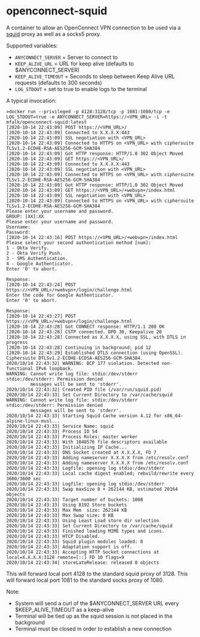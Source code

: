 # openconnect-squid

A container to allow an OpenConnect VPN connection to be used via a [squid](http://www.squid-cache.org/) proxy as well
as a socks5 proxy.

Supported variables:
- `ANYCONNECT_SERVER` = Server to connect to
- `KEEP_ALIVE_URL` = URL for keep alive (defaults to $ANYCONNECT_SERVER)
- `KEEP_ALIVE_TIMEOUT` = Seconds to sleep between Keep Alive URL requests (defaults to 300 seconds)
- `LOG_STDOUT` = set to true to enable logs to the terminal

A typical invocation:
```
>docker run --privileged -p 4128:3128/tcp -p 1081:1080/tcp -e LOG_STDOUT=true -e ANYCONNECT_SERVER=https://<VPN_URL> -i -t mfalk/openconnect-squid:latest
[2020-10-14 22:43:09] POST https://<VPN_URL>/
[2020-10-14 22:43:09] Connected to X.X.X.X:443
[2020-10-14 22:43:09] SSL negotiation with <VPN_URL>
[2020-10-14 22:43:09] Connected to HTTPS on <VPN_URL> with ciphersuite TLSv1.2-ECDHE-RSA-AES256-GCM-SHA384
[2020-10-14 22:43:09] Got HTTP response: HTTP/1.0 302 Object Moved
[2020-10-14 22:43:09] GET https://<VPN_URL>/
[2020-10-14 22:43:09] Connected to X.X.X.X:443
[2020-10-14 22:43:09] SSL negotiation with <VPN_URL>
[2020-10-14 22:43:09] Connected to HTTPS on <VPN_URL> with ciphersuite TLSv1.2-ECDHE-RSA-AES256-GCM-SHA384
[2020-10-14 22:43:09] Got HTTP response: HTTP/1.0 302 Object Moved
[2020-10-14 22:43:09] GET https://<VPN_URL>/+webvpn+/index.html
[2020-10-14 22:43:09] SSL negotiation with <VPN_URL>
[2020-10-14 22:43:09] Connected to HTTPS on <VPN_URL> with ciphersuite TLSv1.2-ECDHE-RSA-AES256-GCM-SHA384
Please enter your username and password.
GROUP: [XX]:XX
Please enter your username and password.
Username:
Password:
[2020-10-14 22:43:16] POST https://<VPN_URL>/+webvpn+/index.html
Please select your second authentication method [num]:
1 - Okta Verify.
2 - Okta Verify Push.
3 - SMS Authentication.
4 - Google Authenticator.
Enter '0' to abort.

Response:
[2020-10-14 22:43:24] POST https://<VPN_URL>/+webvpn+/login/challenge.html
Enter the code for Google Authenticator.
Enter '0' to abort.

Response:
[2020-10-14 22:43:27] POST https://<VPN_URL>/+webvpn+/login/challenge.html
[2020-10-14 22:43:28] Got CONNECT response: HTTP/1.1 200 OK
[2020-10-14 22:43:28] CSTP connected. DPD 30, Keepalive 20
[2020-10-14 22:43:28] Connected as X.X.X.X, using SSL, with DTLS in progress
[2020-10-14 22:43:28] Continuing in background; pid 12
[2020-10-14 22:43:29] Established DTLS connection (using OpenSSL). Ciphersuite DTLSv1.2-ECDHE-ECDSA-AES256-GCM-SHA384.
2020/10/14 22:43:32| WARNING: BCP 177 violation. Detected non-functional IPv6 loopback.
WARNING: Cannot write log file: stdio:/dev/stderr
stdio:/dev/stderr: Permission denied
         messages will be sent to 'stderr'.
2020/10/14 22:43:32| Created PID file (/var/run/squid.pid)
2020/10/14 22:43:33| Set Current Directory to /var/cache/squid
WARNING: Cannot write log file: stdio:/dev/stderr
stdio:/dev/stderr: Permission denied
         messages will be sent to 'stderr'.
2020/10/14 22:43:33| Starting Squid Cache version 4.12 for x86_64-alpine-linux-musl...
2020/10/14 22:43:33| Service Name: squid
2020/10/14 22:43:33| Process ID 54
2020/10/14 22:43:33| Process Roles: master worker
2020/10/14 22:43:33| With 1048576 file descriptors available
2020/10/14 22:43:33| Initializing IP Cache...
2020/10/14 22:43:33| DNS Socket created at X.X.X.X, FD 7
2020/10/14 22:43:33| Adding nameserver X.X.X.X from /etc/resolv.conf
2020/10/14 22:43:33| Adding nameserver X.X.X.X from /etc/resolv.conf
2020/10/14 22:43:33| Logfile: opening log stdio:/dev/stderr
2020/10/14 22:43:33| Local cache digest enabled; rebuild/rewrite every 3600/3600 sec
2020/10/14 22:43:33| Logfile: opening log stdio:/dev/stderr
2020/10/14 22:43:33| Swap maxSize 0 + 262144 KB, estimated 20164 objects
2020/10/14 22:43:33| Target number of buckets: 1008
2020/10/14 22:43:33| Using 8192 Store buckets
2020/10/14 22:43:33| Max Mem  size: 262144 KB
2020/10/14 22:43:33| Max Swap size: 0 KB
2020/10/14 22:43:33| Using Least Load store dir selection
2020/10/14 22:43:33| Set Current Directory to /var/cache/squid
2020/10/14 22:43:33| Finished loading MIME types and icons.
2020/10/14 22:43:33| HTCP Disabled.
2020/10/14 22:43:33| Squid plugin modules loaded: 0
2020/10/14 22:43:33| Adaptation support is off.
2020/10/14 22:43:33| Accepting HTTP Socket connections at local=X.X.X.X:3128 remote=[::] FD 10 flags=9
2020/10/14 22:43:34| storeLateRelease: released 0 objects
```

This will forward local port 4128 to the standard squid proxy of 3128.
This will forward local port 1081 to the standard socks proxy of 1080.

Note:
- System will send a curl of the $ANYCONNECT_SERVER URL every $KEEP_ALIVE_TIMEOUT as a keep-alive
- Terminal will be tied up as the squid session is not placed in the background
- Terminal must be closed in order to establish a new connection